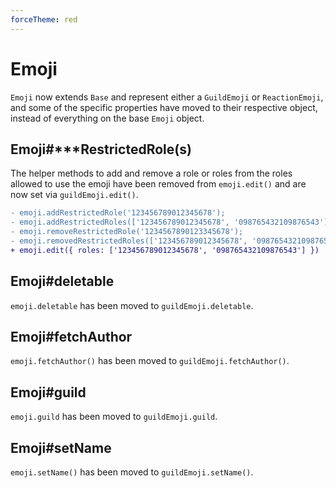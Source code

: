 ```yaml
---
forceTheme: red
---
```


# Emoji

`Emoji` now extends `Base` and represent either a `GuildEmoji` or `ReactionEmoji`, and some of the specific properties have moved to their respective object, instead of everything on the base `Emoji` object.

## Emoji#\*\*\*RestrictedRole(s)

The helper methods to add and remove a role or roles from the roles allowed to use the emoji have been removed from `emoji.edit()` and are now set via `guildEmoji.edit()`.

```diff
- emoji.addRestrictedRole('123456789012345678');
- emoji.addRestrictedRoles(['123456789012345678', '098765432109876543']);
- emoji.removeRestrictedRole('1234567890123345678');
- emoji.removedRestrictedRoles(['123456789012345678', '098765432109876543']);
+ emoji.edit({ roles: ['123456789012345678', '098765432109876543'] })
```

## Emoji#deletable

`emoji.deletable` has been moved to `guildEmoji.deletable`.

## Emoji#fetchAuthor

`emoji.fetchAuthor()` has been moved to `guildEmoji.fetchAuthor()`.

## Emoji#guild

`emoji.guild` has been moved to `guildEmoji.guild`.

## Emoji#setName

`emoji.setName()` has been moved to `guildEmoji.setName()`.

